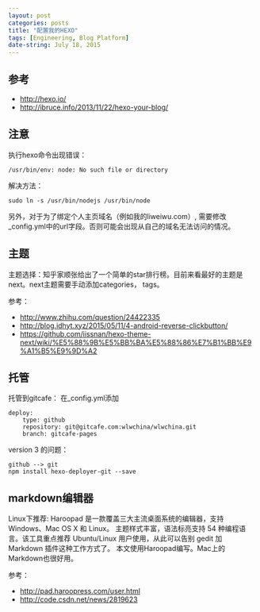 ```yaml
---
layout: post
categories: posts
title: "配置我的HEXO"
tags: [Engineering, Blog Platform]
date-string: July 18, 2015
---
```


## 参考
 - http://hexo.io/
 - http://ibruce.info/2013/11/22/hexo-your-blog/

## 注意
执行hexo命令出现错误：
 
```
/usr/bin/env: node: No such file or directory
```
 
解决方法：

```
sudo ln -s /usr/bin/nodejs /usr/bin/node
```

另外，对于为了绑定个人主页域名（例如我的liweiwu.com）,
需要修改_config.yml中的url字段。否则可能会出现从自己的域名无法访问的情况。

## 主题

主题选择：知乎家顺张给出了一个简单的star排行榜。目前来看最好的主题是next。next主题需要手动添加categories， tags。

参考：

 - http://www.zhihu.com/question/24422335
 - http://blog.idhyt.xyz/2015/05/11/4-android-reverse-clickbutton/
 - https://github.com/iissnan/hexo-theme-next/wiki/%E5%88%9B%E5%BB%BA%E5%88%86%E7%B1%BB%E9%A1%B5%E9%9D%A2

## 托管
托管到gitcafe： 在_config.yml添加

```
deploy:
  	type: github
  	repository: git@gitcafe.com:wlwchina/wlwchina.git
  	branch: gitcafe-pages
```

version 3 的问题：

```
github --> git 
npm install hexo-deployer-git --save
```

## markdown编辑器
Linux下推荐: Haroopad 是一款覆盖三大主流桌面系统的编辑器，支持 Windows、Mac OS X 和 Linux。 主题样式丰富，语法标亮支持 54 种编程语言。该工具重点推荐 Ubuntu/Linux 用户使用，从此可以告别 gedit 加 Markdown 插件这种工作方式了。 
本文使用Haroopad编写。Mac上的Markdown也很好用。

参考：
 
- http://pad.haroopress.com/user.html
- http://code.csdn.net/news/2819623
 
